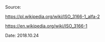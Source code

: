 Source:

https://pl.wikipedia.org/wiki/ISO_3166-1_alfa-2

https://en.wikipedia.org/wiki/ISO_3166-1

Date: 2018.10.24
